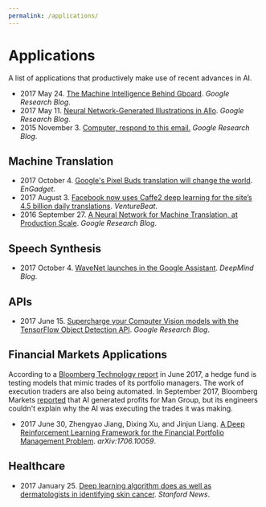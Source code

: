 ```yaml
---
permalink: /applications/
---
```

# Applications

A list of applications that productively make use of recent advances in AI.

* 2017 May 24. [The Machine Intelligence Behind Gboard](https://research.googleblog.com/2017/05/the-machine-intelligence-behind-gboard.html). *Google Research Blog*.
* 2017 May 11. [Neural Network-Generated Illustrations in Allo](https://research.googleblog.com/2017/05/neural-network-generated-illustrations.html). *Google Research Blog*.
* 2015 November 3. [Computer, respond to this email.](https://research.googleblog.com/2015/11/computer-respond-to-this-email.html) *Google Research Blog*.

## Machine Translation

* 2017 October 4. [Google's Pixel Buds translation will change the world](https://www.engadget.com/2017/10/04/google-pixel-buds-translation-change-the-world/). *EnGadget*.
* 2017 August 3. [Facebook now uses Caffe2 deep learning for the site’s 4.5 billion daily translations](https://venturebeat.com/2017/08/03/facebook-now-uses-caffe2-deep-learning-for-the-sites-4-5-billion-daily-translations/). *VentureBeat*.
* 2016 September 27. [A Neural Network for Machine Translation, at Production Scale](https://research.googleblog.com/2016/09/a-neural-network-for-machine.html). *Google Research Blog*.

## Speech Synthesis

* 2017 October 4. [WaveNet launches in the Google Assistant](https://deepmind.com/blog/wavenet-launches-google-assistant/). *DeepMind Blog*.

## APIs

* 2017 June 15. [Supercharge your Computer Vision models with the TensorFlow Object Detection API](https://research.googleblog.com/2017/06/supercharge-your-computer-vision-models.html). *Google Research Blog*.

## Financial Markets Applications

According to a [Bloomberg Technology report](https://www.bloomberg.com/news/articles/2017-06-28/fund-manager-who-traded-for-cohen-trains-algos-to-copy-his-brain) in June 2017, a hedge fund is testing models that mimic trades of its portfolio managers. The work of execution traders are also being automated. In September 2017, Bloomberg Markets [reported](https://www.bloomberg.com/news/features/2017-09-27/the-massive-hedge-fund-betting-on-ai) that AI generated profits for Man Group, but its engineers couldn't explain why the AI was executing the trades it was making.

* 2017 June 30, Zhengyao Jiang, Dixing Xu, and Jinjun Liang. [A Deep Reinforcement Learning Framework for the Financial Portfolio Management Problem](https://arxiv.org/abs/1706.10059). *arXiv:1706.10059*.

## Healthcare

* 2017 January 25. [Deep learning algorithm does as well as dermatologists in identifying skin cancer](http://news.stanford.edu/press-releases/2017/01/25/artificial-inteltify-skin-cancer/). *Stanford News*.

